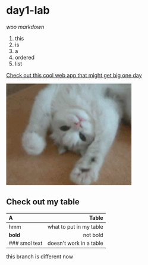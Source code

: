 # day1-lab
_woo markdown_

1. this
2. is
3. a
4. ordered
5. list

[Check out this cool web app that might get big one day](https://www.google.com)

![A cute cat](./cat.png)

## Check out my table

A | Table
:--|--:
hmm | what to put in my table
__bold__ | not bold
### smol text | doesn't work in a table

this branch is different now
